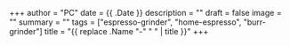 +++
author = "PC"
date = {{ .Date }}
description = ""
draft = false
image = ""
summary = ""
tags = ["espresso-grinder", "home-espresso", "burr-grinder"]
title = "{{ replace .Name "-" " " | title }}"
+++